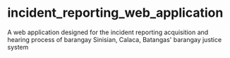 # incident_reporting_web_application
A web application designed for the incident reporting acquisition and hearing process of barangay Sinisian, Calaca, Batangas' barangay justice system

